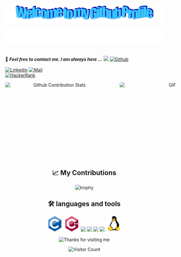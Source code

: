 <!-- "Header" -->
<div align="center">
  <img src="https://github.com/Mina-Karam/Mina-Karam/blob/main/images/welcome.png?raw=true" style="max-width: 100%;" alt="Welcome to my Github Profile" />
  <br />
  <br />
  <img height="50" alt="My Name is Mina Karam and I love Embedded Systems" src="https://github.com/Mina-Karam/Mina-Karam/blob/main/images/personal_note.svg" />
  <br />
  <br />
</div>

📝 ***Feel free to contact me. I am always here ...*** <img src="https://media.giphy.com/media/WUlplcMpOCEmTGBtBW/giphy.gif" width="30">  [![Github](https://img.shields.io/github/followers/Mina-Karam?label=Follow%20Me&style=social)](https://github.com/Mina-Karam)
<br>
<br>
[![Linkedin](https://img.shields.io/badge/LinkedIn-Mina%20Karam-blue?logo=Linkedin&logoColor=blue&labelColor=black)](https://www.linkedin.com/in/mina-karam//)
[![Mail](https://img.shields.io/badge/minakaram.me@gmail.com-blue?logo=Gmail&logoColor=blue&labelColor=black)](mailto:minakaram.me@gmail.com)
<br>
[![HackerRank](https://img.shields.io/badge/HackerRank-Mina_Karam-brightgreen?logo=HackerRank&logoColor=Green&labelColor=black)](https://www.hackerrank.com/Mina_Karam)
</br>

<div align="center">
<p style="display: flex; justify-contect: space-between;">
<img style="border-radius: 5px; margin-bottom: 5px" alt="Github Contribution Stats" width="330px" height="240px" src="https://github-contribution-stats.vercel.app/api/?username=Mina-Karam" />
<img style="border-radius: 5px; margin: 0 0 5px 35px;" alt="GIF" width="320px" height="240px" src="https://miro.medium.com/max/875/1*Urc28sbnORGOW5oyohQ06g.gif" />
</p>

## 📈 My Contributions <br>

![trophy](https://github-profile-trophy.vercel.app/?username=Mina-Karam&theme=onedark)

## 🛠️ languages and tools
<code><img height="50" src="https://raw.githubusercontent.com/devicons/devicon/master/icons/c/c-original.svg"></code> <code><img height="50" src="https://raw.githubusercontent.com/devicons/devicon/master/icons/cplusplus/cplusplus-original.svg"></code> <code><img height="50" src="https://www.vectorlogo.zone/logos/git-scm/git-scm-icon.svg"></code> <code><img height="50" src="https://user-images.githubusercontent.com/674621/71187801-14e60a80-2280-11ea-94c9-e56576f76baf.png"></code> <code><img height="50" src="https://upload.wikimedia.org/wikipedia/commons/thumb/6/69/Notepad%2B%2B_Logo.svg/2367px-Notepad%2B%2B_Logo.svg.png"></code> <code><img height="50" src="https://www.devopsschool.com/trainer/assets/images/makefiles-logo.png"></code> <code><img height="50" src="https://raw.githubusercontent.com/devicons/devicon/master/icons/linux/linux-original.svg"> </code>
<!-- Footer -->

<div align="center">

<img height="120" alt="Thanks for visiting me" width="100%" src="https://raw.githubusercontent.com/BrunnerLivio/brunnerlivio/master/images/marquee.svg" />
<br />

![Visitor Count](https://profile-counter.glitch.me/Mina-Karam/count.svg)
